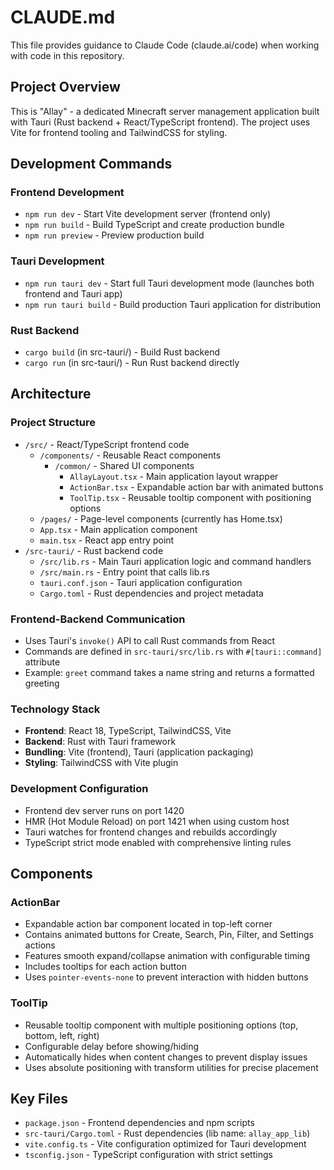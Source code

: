 # CLAUDE.md

This file provides guidance to Claude Code (claude.ai/code) when working with code in this repository.

## Project Overview

This is "Allay" - a dedicated Minecraft server management application built with Tauri (Rust backend + React/TypeScript frontend). The project uses Vite for frontend tooling and TailwindCSS for styling.

## Development Commands

### Frontend Development
- `npm run dev` - Start Vite development server (frontend only)
- `npm run build` - Build TypeScript and create production bundle
- `npm run preview` - Preview production build

### Tauri Development
- `npm run tauri dev` - Start full Tauri development mode (launches both frontend and Tauri app)
- `npm run tauri build` - Build production Tauri application for distribution

### Rust Backend
- `cargo build` (in src-tauri/) - Build Rust backend
- `cargo run` (in src-tauri/) - Run Rust backend directly

## Architecture

### Project Structure
- `/src/` - React/TypeScript frontend code
  - `/components/` - Reusable React components
    - `/common/` - Shared UI components
      - `AllayLayout.tsx` - Main application layout wrapper
      - `ActionBar.tsx` - Expandable action bar with animated buttons
      - `ToolTip.tsx` - Reusable tooltip component with positioning options
  - `/pages/` - Page-level components (currently has Home.tsx)
  - `App.tsx` - Main application component
  - `main.tsx` - React app entry point
- `/src-tauri/` - Rust backend code
  - `/src/lib.rs` - Main Tauri application logic and command handlers
  - `/src/main.rs` - Entry point that calls lib.rs
  - `tauri.conf.json` - Tauri application configuration
  - `Cargo.toml` - Rust dependencies and project metadata

### Frontend-Backend Communication
- Uses Tauri's `invoke()` API to call Rust commands from React
- Commands are defined in `src-tauri/src/lib.rs` with `#[tauri::command]` attribute
- Example: `greet` command takes a name string and returns a formatted greeting

### Technology Stack
- **Frontend**: React 18, TypeScript, TailwindCSS, Vite
- **Backend**: Rust with Tauri framework
- **Bundling**: Vite (frontend), Tauri (application packaging)
- **Styling**: TailwindCSS with Vite plugin

### Development Configuration
- Frontend dev server runs on port 1420
- HMR (Hot Module Reload) on port 1421 when using custom host
- Tauri watches for frontend changes and rebuilds accordingly
- TypeScript strict mode enabled with comprehensive linting rules

## Components

### ActionBar
- Expandable action bar component located in top-left corner
- Contains animated buttons for Create, Search, Pin, Filter, and Settings actions
- Features smooth expand/collapse animation with configurable timing
- Includes tooltips for each action button
- Uses `pointer-events-none` to prevent interaction with hidden buttons

### ToolTip
- Reusable tooltip component with multiple positioning options (top, bottom, left, right)
- Configurable delay before showing/hiding
- Automatically hides when content changes to prevent display issues
- Uses absolute positioning with transform utilities for precise placement

## Key Files
- `package.json` - Frontend dependencies and npm scripts
- `src-tauri/Cargo.toml` - Rust dependencies (lib name: `allay_app_lib`)
- `vite.config.ts` - Vite configuration optimized for Tauri development
- `tsconfig.json` - TypeScript configuration with strict settings